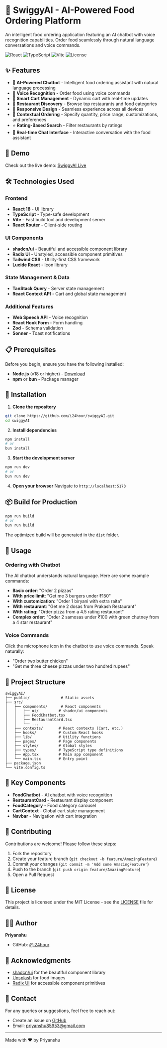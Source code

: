 # 🍔 SwiggyAI - AI-Powered Food Ordering Platform

An intelligent food ordering application featuring an AI chatbot with voice recognition capabilities. Order food seamlessly through natural language conversations and voice commands.

![React](https://img.shields.io/badge/React-18.3.1-blue)
![TypeScript](https://img.shields.io/badge/TypeScript-5.5.3-blue)
![Vite](https://img.shields.io/badge/Vite-5.4.1-purple)
![License](https://img.shields.io/badge/License-MIT-green)

## ✨ Features

- 🤖 **AI-Powered Chatbot** - Intelligent food ordering assistant with natural language processing
- 🎤 **Voice Recognition** - Order food using voice commands
- 🛒 **Smart Cart Management** - Dynamic cart with real-time updates
- 🏪 **Restaurant Discovery** - Browse top restaurants and food categories
- 📱 **Responsive Design** - Seamless experience across all devices
- 🎯 **Contextual Ordering** - Specify quantity, price range, customizations, and preferences
- ⭐ **Rating-Based Search** - Filter restaurants by ratings
- 💬 **Real-time Chat Interface** - Interactive conversation with the food assistant

## 🚀 Demo

Check out the live demo: [SwiggyAI Live](https://swiggy-ai.vercel.app)

## 🛠️ Technologies Used

### Frontend

- **React 18** - UI library
- **TypeScript** - Type-safe development
- **Vite** - Fast build tool and development server
- **React Router** - Client-side routing

### UI Components

- **shadcn/ui** - Beautiful and accessible component library
- **Radix UI** - Unstyled, accessible component primitives
- **Tailwind CSS** - Utility-first CSS framework
- **Lucide React** - Icon library

### State Management & Data

- **TanStack Query** - Server state management
- **React Context API** - Cart and global state management

### Additional Features

- **Web Speech API** - Voice recognition
- **React Hook Form** - Form handling
- **Zod** - Schema validation
- **Sonner** - Toast notifications

## 📋 Prerequisites

Before you begin, ensure you have the following installed:

- **Node.js** (v18 or higher) - [Download](https://nodejs.org/)
- **npm** or **bun** - Package manager

## 🔧 Installation

1. **Clone the repository**

```bash
git clone https://github.com/i24hour/swiggyAI.git
cd swiggyAI
```

2. **Install dependencies**

```bash
npm install
# or
bun install
```

3. **Start the development server**

```bash
npm run dev
# or
bun run dev
```

4. **Open your browser**
   Navigate to `http://localhost:5173`

## 📦 Build for Production

```bash
npm run build
# or
bun run build
```

The optimized build will be generated in the `dist` folder.

## 🎯 Usage

### Ordering with Chatbot

The AI chatbot understands natural language. Here are some example commands:

- **Basic order**: "Order 2 pizzas"
- **With price limit**: "Get me 3 burgers under ₹150"
- **With customization**: "Order 1 biryani with extra raita"
- **With restaurant**: "Get me 2 dosas from Prakash Restaurant"
- **With rating**: "Order pizza from a 4.5 rating restaurant"
- **Complex order**: "Order 2 samosas under ₹100 with green chutney from a 4 star restaurant"

### Voice Commands

Click the microphone icon in the chatbot to use voice commands. Speak naturally:

- "Order two butter chicken"
- "Get me three cheese pizzas under two hundred rupees"

## 📁 Project Structure

```
swiggyAI/
├── public/              # Static assets
├── src/
│   ├── components/      # React components
│   │   ├── ui/         # shadcn/ui components
│   │   ├── FoodChatbot.tsx
│   │   ├── RestaurantCard.tsx
│   │   └── ...
│   ├── contexts/       # React contexts (Cart, etc.)
│   ├── hooks/          # Custom React hooks
│   ├── lib/            # Utility functions
│   ├── pages/          # Page components
│   ├── styles/         # Global styles
│   ├── types/          # TypeScript type definitions
│   ├── App.tsx         # Main app component
│   └── main.tsx        # Entry point
├── package.json
└── vite.config.ts
```

## 🎨 Key Components

- **FoodChatbot** - AI chatbot with voice recognition
- **RestaurantCard** - Restaurant display component
- **FoodCategory** - Food category carousel
- **CartContext** - Global cart state management
- **Navbar** - Navigation with cart integration

## 🤝 Contributing

Contributions are welcome! Please follow these steps:

1. Fork the repository
2. Create your feature branch (`git checkout -b feature/AmazingFeature`)
3. Commit your changes (`git commit -m 'Add some AmazingFeature'`)
4. Push to the branch (`git push origin feature/AmazingFeature`)
5. Open a Pull Request

## 📝 License

This project is licensed under the MIT License - see the [LICENSE](LICENSE) file for details.

## 👨‍💻 Author

**Priyanshu**

- GitHub: [@i24hour](https://github.com/i24hour)

## 🙏 Acknowledgments

- [shadcn/ui](https://ui.shadcn.com/) for the beautiful component library
- [Unsplash](https://unsplash.com/) for food images
- [Radix UI](https://www.radix-ui.com/) for accessible component primitives

## 📧 Contact

For any queries or suggestions, feel free to reach out:

- Create an issue on [GitHub](https://github.com/i24hour/swiggyAI/issues)
- Email: priyanshu85953@gmail.com

---

Made with ❤️ by Priyanshu
